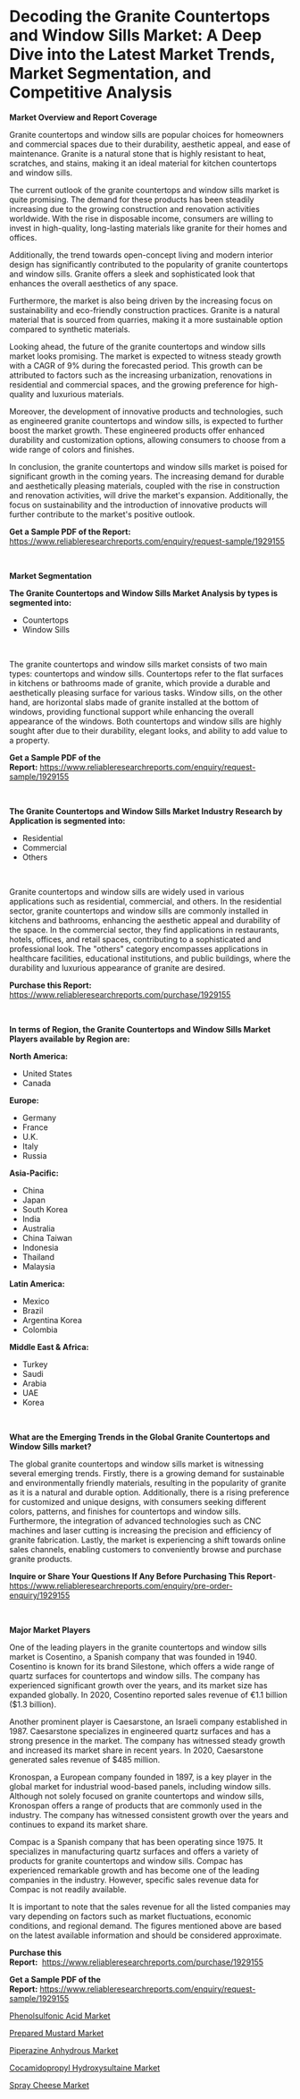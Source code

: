 <p><h1>Decoding the Granite Countertops and Window Sills Market: A Deep Dive into the Latest Market Trends, Market Segmentation, and Competitive Analysis</h1></p><p><strong>Market Overview and Report Coverage</strong></p>
<p><p>Granite countertops and window sills are popular choices for homeowners and commercial spaces due to their durability, aesthetic appeal, and ease of maintenance. Granite is a natural stone that is highly resistant to heat, scratches, and stains, making it an ideal material for kitchen countertops and window sills.</p><p>The current outlook of the granite countertops and window sills market is quite promising. The demand for these products has been steadily increasing due to the growing construction and renovation activities worldwide. With the rise in disposable income, consumers are willing to invest in high-quality, long-lasting materials like granite for their homes and offices.</p><p>Additionally, the trend towards open-concept living and modern interior design has significantly contributed to the popularity of granite countertops and window sills. Granite offers a sleek and sophisticated look that enhances the overall aesthetics of any space.</p><p>Furthermore, the market is also being driven by the increasing focus on sustainability and eco-friendly construction practices. Granite is a natural material that is sourced from quarries, making it a more sustainable option compared to synthetic materials.</p><p>Looking ahead, the future of the granite countertops and window sills market looks promising. The market is expected to witness steady growth with a CAGR of 9% during the forecasted period. This growth can be attributed to factors such as the increasing urbanization, renovations in residential and commercial spaces, and the growing preference for high-quality and luxurious materials.</p><p>Moreover, the development of innovative products and technologies, such as engineered granite countertops and window sills, is expected to further boost the market growth. These engineered products offer enhanced durability and customization options, allowing consumers to choose from a wide range of colors and finishes.</p><p>In conclusion, the granite countertops and window sills market is poised for significant growth in the coming years. The increasing demand for durable and aesthetically pleasing materials, coupled with the rise in construction and renovation activities, will drive the market's expansion. Additionally, the focus on sustainability and the introduction of innovative products will further contribute to the market's positive outlook.</p></p>
<p><strong>Get a Sample PDF of the Report:</strong> <a href="https://www.reliableresearchreports.com/enquiry/request-sample/1929155">https://www.reliableresearchreports.com/enquiry/request-sample/1929155</a></p>
<p>&nbsp;</p>
<p><strong>Market Segmentation</strong></p>
<p><strong>The Granite Countertops and Window Sills Market Analysis by types is segmented into:</strong></p>
<p><ul><li>Countertops</li><li>Window Sills</li></ul></p>
<p>&nbsp;</p>
<p><p>The granite countertops and window sills market consists of two main types: countertops and window sills. Countertops refer to the flat surfaces in kitchens or bathrooms made of granite, which provide a durable and aesthetically pleasing surface for various tasks. Window sills, on the other hand, are horizontal slabs made of granite installed at the bottom of windows, providing functional support while enhancing the overall appearance of the windows. Both countertops and window sills are highly sought after due to their durability, elegant looks, and ability to add value to a property.</p></p>
<p><strong>Get a Sample PDF of the Report:</strong>&nbsp;<a href="https://www.reliableresearchreports.com/enquiry/request-sample/1929155">https://www.reliableresearchreports.com/enquiry/request-sample/1929155</a></p>
<p>&nbsp;</p>
<p><strong>The Granite Countertops and Window Sills Market Industry Research by Application is segmented into:</strong></p>
<p><ul><li>Residential</li><li>Commercial</li><li>Others</li></ul></p>
<p>&nbsp;</p>
<p><p>Granite countertops and window sills are widely used in various applications such as residential, commercial, and others. In the residential sector, granite countertops and window sills are commonly installed in kitchens and bathrooms, enhancing the aesthetic appeal and durability of the space. In the commercial sector, they find applications in restaurants, hotels, offices, and retail spaces, contributing to a sophisticated and professional look. The "others" category encompasses applications in healthcare facilities, educational institutions, and public buildings, where the durability and luxurious appearance of granite are desired.</p></p>
<p><strong>Purchase this Report:</strong>&nbsp; <a href="https://www.reliableresearchreports.com/purchase/1929155">https://www.reliableresearchreports.com/purchase/1929155</a></p>
<p>&nbsp;</p>
<p><strong>In terms of Region, the Granite Countertops and Window Sills Market Players available by Region are:</strong></p>
<p>
    <p> <strong> North America: </strong>
        <ul>
            <li>United States</li>
            <li>Canada</li>
        </ul>
        </p> 
    <p> <strong> Europe: </strong>
        <ul>
            <li>Germany</li>
            <li>France</li>
            <li>U.K.</li>
            <li>Italy</li>
            <li>Russia</li>
        </ul>
        </p> 
    <p> <strong> Asia-Pacific: </strong>
        <ul>
            <li>China</li>
            <li>Japan</li>
            <li>South Korea</li>
            <li>India</li>
            <li>Australia</li>
            <li>China Taiwan</li>
            <li>Indonesia</li>
            <li>Thailand</li>
            <li>Malaysia</li>
        </ul>
        </p> 
    <p> <strong> Latin America: </strong>
        <ul>
            <li>Mexico</li>
            <li>Brazil</li>
            <li>Argentina Korea</li>
            <li>Colombia</li>
        </ul>
        </p> 
    <p> <strong> Middle East & Africa: </strong>
        <ul>
            <li>Turkey</li>
            <li>Saudi</li>
            <li>Arabia</li>
            <li>UAE</li>
            <li>Korea</li>
        </ul>
    </p>
    </p>
<p>&nbsp;</p>
<p><strong>What are the Emerging Trends in the Global Granite Countertops and Window Sills market?</strong></p>
<p><p>The global granite countertops and window sills market is witnessing several emerging trends. Firstly, there is a growing demand for sustainable and environmentally friendly materials, resulting in the popularity of granite as it is a natural and durable option. Additionally, there is a rising preference for customized and unique designs, with consumers seeking different colors, patterns, and finishes for countertops and window sills. Furthermore, the integration of advanced technologies such as CNC machines and laser cutting is increasing the precision and efficiency of granite fabrication. Lastly, the market is experiencing a shift towards online sales channels, enabling customers to conveniently browse and purchase granite products.</p></p>
<p><strong>Inquire or Share Your Questions If Any Before Purchasing This Report</strong>- <a href="https://www.reliableresearchreports.com/enquiry/pre-order-enquiry/1929155">https://www.reliableresearchreports.com/enquiry/pre-order-enquiry/1929155</a></p>
<p>&nbsp;</p>
<p><strong>Major Market Players</strong></p>
<p><p>One of the leading players in the granite countertops and window sills market is Cosentino, a Spanish company that was founded in 1940. Cosentino is known for its brand Silestone, which offers a wide range of quartz surfaces for countertops and window sills. The company has experienced significant growth over the years, and its market size has expanded globally. In 2020, Cosentino reported sales revenue of €1.1 billion ($1.3 billion).</p><p>Another prominent player is Caesarstone, an Israeli company established in 1987. Caesarstone specializes in engineered quartz surfaces and has a strong presence in the market. The company has witnessed steady growth and increased its market share in recent years. In 2020, Caesarstone generated sales revenue of $485 million. </p><p>Kronospan, a European company founded in 1897, is a key player in the global market for industrial wood-based panels, including window sills. Although not solely focused on granite countertops and window sills, Kronospan offers a range of products that are commonly used in the industry. The company has witnessed consistent growth over the years and continues to expand its market share.</p><p>Compac is a Spanish company that has been operating since 1975. It specializes in manufacturing quartz surfaces and offers a variety of products for granite countertops and window sills. Compac has experienced remarkable growth and has become one of the leading companies in the industry. However, specific sales revenue data for Compac is not readily available.</p><p>It is important to note that the sales revenue for all the listed companies may vary depending on factors such as market fluctuations, economic conditions, and regional demand. The figures mentioned above are based on the latest available information and should be considered approximate.</p></p>
<p><strong>Purchase this Report:</strong>&nbsp;&nbsp;<a href="https://www.reliableresearchreports.com/purchase/1929155">https://www.reliableresearchreports.com/purchase/1929155</a></p>
<p></p>
<p><strong>Get a Sample PDF of the Report:</strong>&nbsp;<a href="https://www.reliableresearchreports.com/enquiry/request-sample/1929155">https://www.reliableresearchreports.com/enquiry/request-sample/1929155</a></p>
<p><p><a href="https://medium.com/@deirdreclark76/phenolsulfonic-acid-market-trends-and-market-analysis-forecasted-for-period-2023-2030-89c392df7a0a">Phenolsulfonic Acid Market</a></p><p><a href="https://github.com/gdfhhhj/Market-Research-Report-List-1/blob/main/prepared-mustard-market.md">Prepared Mustard Market</a></p><p><a href="https://medium.com/@deirdredavies67/piperazine-anhydrous-market-furnishes-information-on-market-share-market-trends-and-market-growth-e5488c0dbc5e">Piperazine Anhydrous Market</a></p><p><a href="https://medium.com/@avaalsop666/cocamidopropyl-hydroxysultaine-market-trends-and-market-analysis-forecasted-for-period-2023-2030-a32ce549ada6">Cocamidopropyl Hydroxysultaine Market</a></p><p><a href="https://github.com/luckyshygirl/Market-Research-Report-List-1/blob/main/spray-cheese-market.md">Spray Cheese Market</a></p></p>